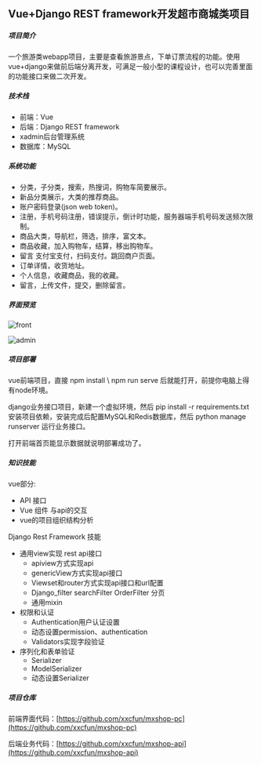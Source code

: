 ## Vue+Django REST framework开发超市商城类项目

##### 项目简介

一个旅游类webapp项目，主要是查看旅游景点，下单订票流程的功能。使用vue+django来做前后端分离开发，可满足一般小型的课程设计，也可以完善里面的功能接口来做二次开发。

##### 技术栈

* 前端：Vue
* 后端：Django REST framework
* xadmin后台管理系统
* 数据库：MySQL

##### 系统功能

* 分类，子分类，搜索，热搜词，购物车简要展示。
* 新品分类展示，大类的推荐商品。
* 账户密码登录(json web token)。
* 注册，手机号码注册，错误提示，倒计时功能，服务器端手机号码发送频次限制。
* 商品大类，导航栏，筛选，排序，富文本。
* 商品收藏，加入购物车，结算，移出购物车。
* 留言 支付宝支付，扫码支付。跳回商户页面。
* 订单详情，收货地址。
* 个人信息，收藏商品，我的收藏。
* 留言，上传文件，提交，删除留言。

##### 界面预览

![front](https://qnmlgb.top/media/editor/index_20210625163801305970.png)

![admin](https://qnmlgb.top/media/editor/admin_20210625163953999196.png)

##### 项目部署

vue前端项目，直接 npm install \ npm run serve 后就能打开，前提你电脑上得有node环境。

django业务接口项目，新建一个虚拟环境，然后 pip install -r requirements.txt 安装项目依赖，安装完成后配置MySQL和Redis数据库，然后 python manage runserver 运行业务接口。

打开前端首页能显示数据就说明部署成功了。

##### 知识技能

vue部分:

- API 接口
- Vue 组件 与api的交互
- vue的项目组织结构分析

Django Rest Framework 技能

- 通用view实现 rest api接口
  - apiview方式实现api
  - genericView方式实现api接口
  - Viewset和router方式实现api接口和url配置
  - Django_filter searchFilter OrderFilter 分页
  - 通用mixin
- 权限和认证
  - Authentication用户认证设置
  - 动态设置permission、authentication
  - Validators实现字段验证
- 序列化和表单验证
  - Serializer
  - ModelSerializer
  - 动态设置Serializer

##### 项目仓库

前端界面代码：[https://github.com/xxcfun/mxshop-pc](https://github.com/xxcfun/mxshop-pc)



后端业务代码：[https://github.com/xxcfun/mxshop-api](https://github.com/xxcfun/mxshop-api)

